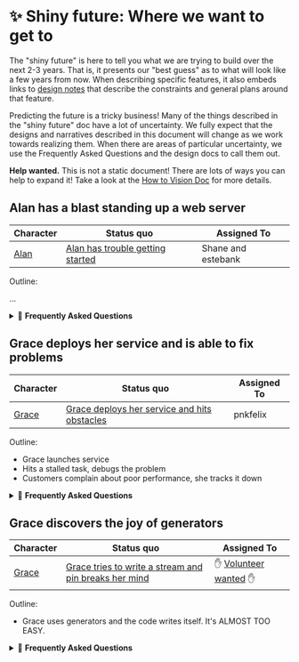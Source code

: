 # ✨ Shiny future: Where we want to get to

The "shiny future" is here to tell you what we are trying to build over the next 2-3 years. That is, it presents our "best guess" as to what will look like a few years from now. When describing specific features, it also embeds links to [design notes] that describe the constraints and general plans around that feature.

[design notes]: ../design_notes.md

Predicting the future is a tricky business! Many of the things described in the "shiny future" doc have a lot of uncertainty. We fully expect that the designs and narratives described in this document will change as we work towards realizing them. When there are areas of particular uncertainty, we use the Frequently Asked Questions and the design docs to call them out.

**Help wanted.** This is not a static document! There are lots of ways you can help to expand it! Take a look at the [How to Vision Doc](./how_to_vision_doc.md) for more details.

[Alan]: ./characters.md#alan-the-startup-guy-trying-to-stand-up-a-web-stack-quickly
[Grace]: ./characters.md#grace-the-principal-engineer-hacking-on-t4-a-new-storage-service
[Niklaus]: ./characters.md#niklaus-the-developer-building-generic-rust-libraries-and-frameworks
[Barbara]: ./characters.md#barbara-embedded-developer-doing-networking
[Volunteer wanted]: ./how_to_vision_doc.md#how-can-i-finish-or-add-a-section-to-the-document


## Alan has a blast standing up a web server

| Character | Status quo | Assigned To |
| --- | --- | --- |
| [Alan] | [Alan has trouble getting started] | Shane and estebank |

[Alan has trouble getting started]: ./status_quo.md#alan-has-trouble-getting-started

Outline:

...


<details><summary>🤔 <b>Frequently Asked Questions</b></summary>
<p>
* Write these
</p>
</details>

## Grace deploys her service and is able to fix problems

| Character | Status quo | Assigned To |
| --- | --- | --- |
| [Grace] | [Grace deploys her service and hits obstacles] | pnkfelix |

[Grace deploys her service and hits obstacles]: ./status_quo.md#grace-deploys-her-service-and-hits-obstacles

Outline:

* Grace launches service
* Hits a stalled task, debugs the problem
* Customers complain about poor performance, she tracks it down

<details><summary>🤔 <b>Frequently Asked Questions</b></summary>
<p>
* Write these
</p>
</details>

## Grace discovers the joy of generators

| Character | Status quo | Assigned To |
| --- | --- | --- |
| [Grace] | [Grace tries to write a stream and pin breaks her mind] | ✋ [Volunteer wanted] ✋ |

[Grace tries to write a stream and pin breaks her mind]: ./status_quo.md#grace-tries-to-write-a-stream-and-pin-breaks-her-mind

Outline:

* Grace uses generators and the code writes itself. It's ALMOST TOO EASY.


<details><summary>🤔 <b>Frequently Asked Questions</b></summary>
<p>
* Write these
</p>
</details>
